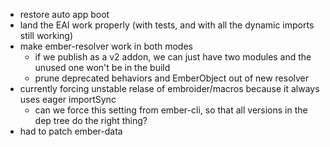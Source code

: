  - restore auto app boot  
 - land the EAI work properly (with tests, and with all the dynamic imports still working)
 - make ember-resolver work in both modes
   - if we publish as a v2 addon, we can just have two modules and the unused one won't be in the build
   - prune deprecated behaviors and EmberObject out of new resolver
 - currently forcing unstable relase of embroider/macros because it always uses eager importSync
   - can we force this setting from ember-cli, so that all versions in the dep tree do the right thing?
 - had to patch ember-data 